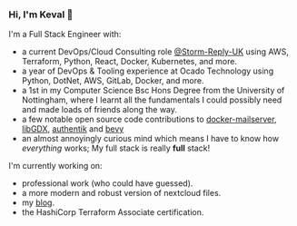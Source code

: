 ### Hi, I'm Keval 👋

I'm a Full Stack Engineer with:
- a current DevOps/Cloud Consulting role [@Storm-Reply-UK](https://github.com/Storm-Reply-UK) using AWS, Terraform, Python, React, Docker, Kubernetes, and more.
- a year of DevOps & Tooling experience at Ocado Technology using Python, DotNet, AWS, GitLab, Docker, and more.
- a 1st in my Computer Science Bsc Hons Degree from the University of Nottingham, where I learnt all the fundamentals I could possibly need and made loads of friends along the way.
- a few notable open source code contributions to [docker-mailserver](https://github.com/docker-mailserver/docker-mailserver), [libGDX](https://github.com/libgdx/libgdx), [authentik](https://github.com/goauthentik/authentik) and [bevy](https://github.com/bevyengine/bevy)
- an almost annoyingly curious mind which means I have to know how _everything_ works; My full stack is really **full** stack!

I'm currently working on:
- professional work (who could have guessed).
- a more modern and robust version of nextcloud files.
- my [blog](thechubbypanda.dev).
- the HashiCorp Terraform Associate certification.
